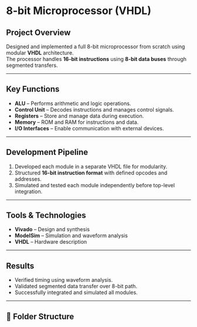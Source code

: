 # 8-bit Microprocessor (VHDL)

## Project Overview
Designed and implemented a full 8-bit microprocessor from scratch using modular **VHDL** architecture.  
The processor handles **16-bit instructions** using **8-bit data buses** through segmented transfers.

---

## Key Functions
- **ALU** – Performs arithmetic and logic operations.
- **Control Unit** – Decodes instructions and manages control signals.
- **Registers** – Store and manage data during execution.
- **Memory** – ROM and RAM for instructions and data.
- **I/O Interfaces** – Enable communication with external devices.

---

## Development Pipeline
1. Developed each module in a separate VHDL file for modularity.
2. Structured **16-bit instruction format** with defined opcodes and addresses.
3. Simulated and tested each module independently before top-level integration.

---

## Tools & Technologies
- **Vivado** – Design and synthesis
- **ModelSim** – Simulation and waveform analysis
- **VHDL** – Hardware description

---

## Results
- Verified timing using waveform analysis.
- Validated segmented data transfer over 8-bit path.
- Successfully integrated and simulated all modules.

---

## 📂 Folder Structure
